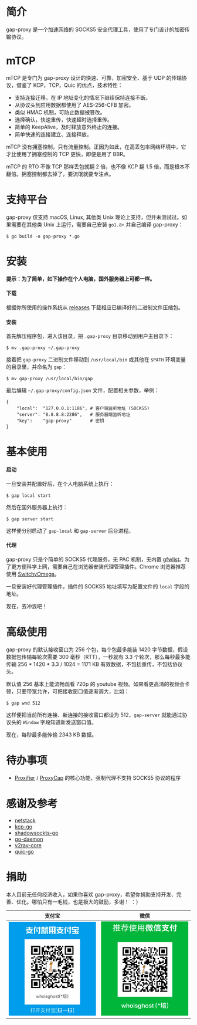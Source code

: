 # 简介
gap-proxy 是一个加速网络的 SOCKS5 安全代理工具，使用了专门设计的加密传输协议。

# mTCP
mTCP 是专门为 gap-proxy 设计的快速、可靠，加密安全、基于 UDP 的传输协议，借鉴了 KCP，TCP，Quic 的优点，技术特性：

* 支持连接迁移，在 IP 地址变化的情况下继续保持连接不断。
* 从协议头到应用数据都使用了 AES-256-CFB 加密。
* 类似 HMAC 机制，可防止数据被篡改。
* 选择确认，快速重传，快速超时选择重传。
* 简单的 KeepAlive，及时释放意外终止的连接。
* 简单快速的连接建立、连接释放。

mTCP 没有拥塞控制，只有流量控制。正因为如此，在高丢包率网络环境中，它才比使用了拥塞控制的 TCP 更快，即便是用了 BBR。

mTCP 的 RTO 不像 TCP 那样丢包就翻 2 倍，也不像 KCP 翻 1.5 倍，而是根本不翻倍。拥塞控制都去掉了，要流氓就要专注点。

# 支持平台
gap-proxy 仅支持 macOS, Linux, 其他类 Unix 理论上支持，但并未测试过。如果需要在其他类 Unix 上运行，需要自己安装 `go1.8+` 并自己编译 gap-proxy：

```
$ go build -o gap-proxy *.go
```

# 安装

**提示：为了简单，如下操作在个人电脑，国外服务器上可都一样。**

#### 下载
根据你所使用的操作系统从 [releases](https://github.com/fanpei91/gap-proxy/releases/) 下载相应已编译好的二进制文件压缩包。

#### 安装
首先解压程序包，进入该目录，把 `.gap-proxy` 目录移动到用户主目录下：

```
$ mv .gap-proxy ~/.gap-proxy
```

接着把 `gap-proxy` 二进制文件移动到 `/usr/local/bin` 或其他在 `$PATH` 环境变量的目录里，并命名为 `gap`：

```
$ mv gap-proxy /usr/local/bin/gap
```

最后编辑 `~/.gap-proxy/config.json` 文件，配置相关参数，举例：

```
{
	"local":  "127.0.0.1:1186", # 客户端监听地址 (SOCKS5)
	"server": "8.8.8.8:2286",   # 服务器端监听地址
	"key":    "gap-proxy"       # 密钥
}
```

# 基本使用
#### 启动
一旦安装并配置好后，在个人电脑系统上执行：

```
$ gap local start
```

然后在国外服务器上执行：

```
$ gap server start
```

这样便分别启动了 `gap-local` 和 `gap-server` 后台进程。

#### 代理
gap-proxy 只是个简单的 SOCKS5 代理服务，无 PAC 机制，无内置 [gfwlist](https://github.com/gfwlist/gfwlist)。为了更方便科学上网，需要自己在浏览器安装代理管理插件。Chrome 浏览器推荐使用 [SwitchyOmega](https://chrome.google.com/webstore/detail/proxy-switchyomega/padekgcemlokbadohgkifijomclgjgif)。

一旦安装好代理管理插件，插件的 SOCKS5 地址填写为配置文件的 `local` 字段的地址。

现在，去冲浪吧！

# 高级使用
gap-proxy 的默认接收窗口为 256 个包，每个包最多能装 1420 字节数据，假设数据包传输每轮次需要 300 毫秒（RTT），一秒就有 3.3 个轮次，那么每秒最多能传输 256 * 1420 * 3.3 / 1024 = 1171 KB 有效数据，不包括重传，不包括协议头。

默认值 256 基本上能流畅观看 720p 的 youtube 视频。如果看更高清的视频会卡顿，只要带宽允许，可把接收窗口值逐渐调大，比如：

```
$ gap wnd 512
```

这样便把当前所有连接、新连接的接收窗口都设为 512，`gap-server` 就能通过协议头的 `Window` 字段知道新发送窗口值。

现在，每秒最多能传输 2343 KB 数据。



# 待办事项
* [Proxifier](https://www.proxifier.com/) / [ProxyCap](http://www.proxycap.com/) 的核心功能，强制代理不支持 SOCKS5 协议的程序

# 感谢及参考
* [netstack](https://github.com/google/netstack)
* [kcp-go](https://github.com/xtaci/kcp-go)
* [shadowsockts-go](https://github.com/shadowsocks/shadowsocks-go)
* [go-daemon](https://github.com/sevlyar/go-daemon)
* [v2ray-core](https://github.com/v2ray/v2ray-core)
* [quic-go](https://github.com/lucas-clemente/quic-go)

# 捐助
本人目前无任何经济收入，如果你喜欢 gap-proxy，希望你捐助支持开发、完善、优化。哪怕只有一毛钱，也是极大的鼓励，多谢！ ：）

| 支付宝 | 微信 |
|---|---|
| ![](./Alipay.png) | ![](./Wechat.png) |